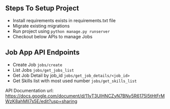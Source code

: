 Steps To Setup Project 
-----------------------

- Install requirements exists in requirements.txt file
- Migrate existing migrations 
- Run project using `python manage.py runserver`
- Checkout below APIs to manage Jobs


Job App API Endpoints
----------------------

- Create Job `jobs/create`
- List Jobs `jobs/get_jobs_list`
- Get Job Detail by job_id `jobs/get_job_details/<job_id>`
- Get Skills list with most used number `jobs/get_skills_list`

API Documentation url: https://docs.google.com/document/d/11yT3UlHNCZyN7BNy5R6175I5tHtFrMWzK8ahMlI7s5E/edit?usp=sharing

